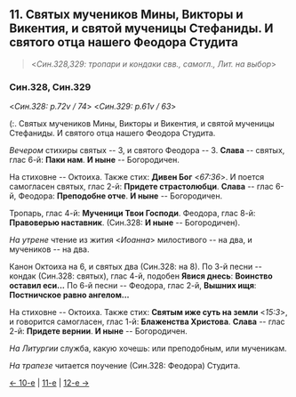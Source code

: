 
## 11. Святых мучеников Мины, Викторы и Викентия, и святой мученицы Стефаниды. И святого отца нашего Феодора Студита  

> <*Син.328,329: тропари и кондаки свв., самогл., Лит. на выбор*>

### Син.328, Син.329

<*Син.328: p.72v / 74*>
<*Син.329: p.61v / 63*>

(:. Святых мучеников Мины, Викторы и Викентия, и святой мученицы Стефаниды. 
И святого отца нашего Феодора Студита.

*Вечером* стихиры святых -- 3, и святого Феодора -- 3. 
**Слава** -- святых, глас 6-й: **Паки нам**. 
**И ныне** -- Богородичен. 

На стиховне -- Октоиха. Также стих: **Дивен Бог** <*67:36*>. 
И поется самогласен святых, глас 2-й: **Придете страстолюбци**. 
**Слава** -- глас 6-й, Феодора: **Преподобне отче**. 
**И ныне** -- Богородичен. 

Тропарь, глас 4-й: **Мученици Твои Господи**. 
Феодора, глас 8-й: **Правоверью наставник**.
(Син.328: **И ныне** -- Богородичен).

*На утрене* чтение из жития <*Иоанна*> милостивого -- на два, и мучеников -- на два.

Канон Октоиха на 6, и святых два (Син.328: на 8).
По 3-й песни -- кондак (Син.328: святых), глас 4-й, подобен **Явися днесь**: **Воинство оставил еси...**
По 6-й песни -- Феодора, глас 2-й, **Вышних ищя**: **Постничское равно ангелом...**

На стиховне -- Октоиха. 
Также стих: **Святым иже суть на земли** <*15:3*>, и говорится самогласен, 
глас 1-й: **Блаженства Христова**. 
**Слава** -- глас 2-й: **Придете вернии**. 
**И ныне** -- Богородичен. 

*На Литургии* служба, какую хочешь: или преподобным, или мученикам. 

*На трапезе* читается поучение (Син.328: Феодора) Студита.

[← 10-е](11_10_SAB.ru.md) | [11-е](README.md#11-й) | [12-е →](11_12_SAB.ru.md)
